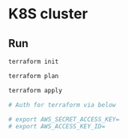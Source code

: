 # K8S cluster

## Run

```bash
terraform init

terraform plan

terraform apply

# Auth for terraform via below 

# export AWS_SECRET_ACCESS_KEY=
# export AWS_ACCESS_KEY_ID=
```

